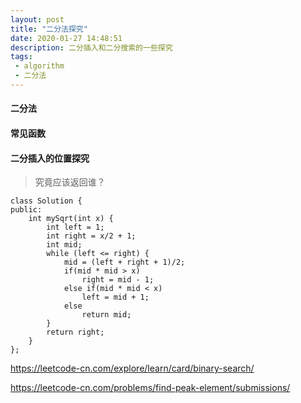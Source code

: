 ```yaml
---
layout: post
title: "二分法探究"
date: 2020-01-27 14:48:51
description: 二分插入和二分搜索的一些探究
tags: 
 - algorithm
 - 二分法
---
```


#### 二分法

#### 常见函数

#### 二分插入的位置探究

> 究竟应该返回谁？

```
class Solution {
public:
    int mySqrt(int x) {
        int left = 1;
        int right = x/2 + 1;
        int mid;
        while (left <= right) {
            mid = (left + right + 1)/2;
            if(mid * mid > x)
                right = mid - 1;
            else if(mid * mid < x)
                left = mid + 1;
            else
                return mid;
        }
        return right;
    }
};
```

<https://leetcode-cn.com/explore/learn/card/binary-search/>



<https://leetcode-cn.com/problems/find-peak-element/submissions/>